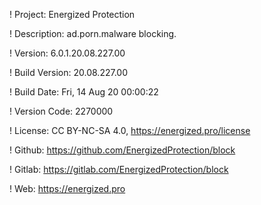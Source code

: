 ! Project: Energized Protection

! Description: ad.porn.malware blocking.

! Version: 6.0.1.20.08.227.00

! Build Version: 20.08.227.00

! Build Date: Fri, 14 Aug 20 00:00:22

! Version Code: 2270000

! License: CC BY-NC-SA 4.0, https://energized.pro/license

! Github: https://github.com/EnergizedProtection/block

! Gitlab: https://gitlab.com/EnergizedProtection/block


! Web: https://energized.pro
